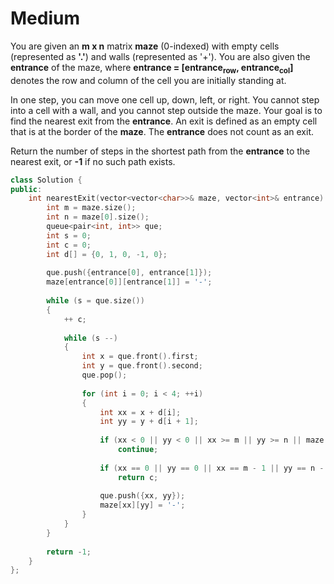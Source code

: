 # Medium

You are given an **m x n** matrix **maze** (0-indexed) with empty cells (represented as **'.'**) and walls (represented as '+'). You are also given the **entrance** of the maze, where **entrance = [entrance<sub>row</sub>, entrance<sub>col</sub>]** denotes the row and column of the cell you are initially standing at.

In one step, you can move one cell up, down, left, or right. You cannot step into a cell with a wall, and you cannot step outside the maze. Your goal is to find the nearest exit from the **entrance**. An exit is defined as an empty cell that is at the border of the **maze**. The **entrance** does not count as an exit.

Return the number of steps in the shortest path from the **entrance** to the nearest exit, or **-1** if no such path exists.

```cpp
class Solution {
public:
    int nearestExit(vector<vector<char>>& maze, vector<int>& entrance) {
        int m = maze.size();
        int n = maze[0].size();
        queue<pair<int, int>> que;
        int s = 0;
        int c = 0;
        int d[] = {0, 1, 0, -1, 0};
        
        que.push({entrance[0], entrance[1]});
        maze[entrance[0]][entrance[1]] = '-';
        
        while (s = que.size())
        {
            ++ c;
            
            while (s --)
            {
                int x = que.front().first;
                int y = que.front().second;
                que.pop();
                
                for (int i = 0; i < 4; ++i)
                {
                    int xx = x + d[i];
                    int yy = y + d[i + 1];
                    
                    if (xx < 0 || yy < 0 || xx >= m || yy >= n || maze[xx][yy] != '.')
                        continue;
                    
                    if (xx == 0 || yy == 0 || xx == m - 1 || yy == n - 1)
                        return c;
                    
                    que.push({xx, yy});
                    maze[xx][yy] = '-';
                }
            }
        }
        
        return -1;
    }
};
```
